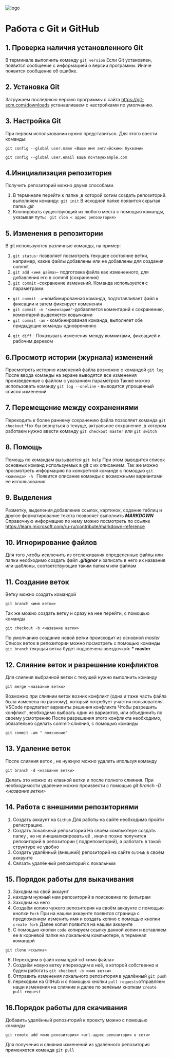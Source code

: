![logo](Git-logo-1788C.png)

# Работа с Git и GitHub

## 1. Проверка наличия установленного Git
В терминале выполнить команду `git version`
Если Git установлен, появится сообщение с информацией о версии программы. Иначе появится сообщение об ошибке.

## 2. Установка Git
Загружаем последнюю версию программы с сайта https://git-scm.com/downloads 
устанавливаем с настройками по умолчанию.

## 3. Настройка Git
При первом использовании нужно представиться. Для этого ввести команды:

 `git config --global user.name «Ваше имя английскими буквами»`

`git config --global user.email ваша почта@example.com` 


## 4.Инициализация репозитория
Получить репозиторий можно двумя способами.
1. В терминале перейти к папке ,в которой хотим создать репозиторий. выполняем команду: 
 ``` git init ```
 В исходной папке появится скрытая папка *.git*
 2. Клонировать существующий  из любого места с помощью команды, указывая путь: ``` git clon < адрес репозитория>```

## 5. Изменения в репозитории
 В git используются различные команды, на пример:
1. `git status`- позволяет посмотреть текущее состояние ветки, например, какие файлы добавлены или не добавлены для создания commit 
2. `git add <имя файла>`- подготовка файла как измененного, для добавления его в commit (сохранения)
3. `git commit` -сохранение изменений. Команда используется с параметрами:
 - `git commit -a`-комбинированная команда, подготавливает файл к фиксации и затем фиксирует изменения 
- `git commit -m "коментарий"`-добавляется коментарий к сохранению, коментарий выделяется ковычками 
- `git commit -am` - комбинированая команда, выполняет обе придыдущие команды одновременно
4. `git diff` - Показывать изменения между коммитами, фиксацией и рабочим деревом
## 6.Просмотр истории (журнала) изменений
Просмотреть историю изменений файла возможно с командой `git log` После ввода команды на экране выводятся все изменения произведенные с файлом с указанием параметров
Также можно использовать команду `git log --oneline` - выводится упрощенный список изменений
## 7. Перемещение между сохранениями
Переходить к более раннему сохранению файла позволяет команда `git checkout`
Что-бы вернуться в текуще, актуальное  сохранение ,в котором работаем нужно ввести команду `git checkout master` или `git switch`
## 8. Помощь 
Помощь по командам вызывается `git help`
При этом выводится список основных команд используемых в git с их описанием.
Так же можно просмотреть информацию по конкретной команде с помощью `git <команда> -h `
Появится описание команды с возможными вариантами ее использования
## 9. Выделения
Разметку, выделения,добавление ссылок, картинок, содание таблиц и другое форматирование текста позволяет выполнить ***MARKDOWN*** Справочную информацию по нему можно посмотреть по ссылке https://learn.microsoft.com/ru-ru/contribute/markdown-reference

## 10. Игнорирование файлов
Для того ,чтобы исключить из отслеживания определенные файлы или папки необходимо создать файл ***.gitignor*** и записать в него их названия или шаблоны, соответствующие таким папкам или файлам

## 11. Создание веток
 Ветку можно создать командой 
```
git branch <имя ветки>
```
Так же можно создать ветку и сразу на нее перейти, с помощью команды 
```
git checkout -b <название ветки>
```
По умолчанию создание новой ветки происходит из основной *master*
Список веток в репозитории можно посмотреть с помощью команды `git branch`
текущая ветка будет подсвечена звездочкой: **\* master**

## 12. Слияние веток и разрешение конфликтов
Для слияния выбранной ветки с текущей нужно выполнить команду
```
git merge <название ветки>
```
Возможно при слиянии веток возник конфликт (одна и таже часть файла была изменена по разному), который потребует участия пользователя.
VSCode предлагает варианты решения конфликта
Чтобы разрешить конфликт ,необходимо выбрать один из вариантов, или объединить по своему усмотрению
После разрешения этого конфликта необходимо, обязательно сделать commit-слияния, с помощью команды 
```
git commit -am " пояснение"
```

## 13. Удаление веток
После слияния веток , не нужную можно удалить ипользуя команду
```
git branch -d <название ветки>
```
Делать это можно из клавной ветки и после полного слияния.
При необходимости удаление можно произвести с помощью *git branch -D <название ветки>*

## 14. Работа с внешними репозиториями

1. Создать аккаунт на `GitHub`
Для работы на сайте необходимо пройти регистрацию.
2. Создать локальный репозиторий 
На своём компьютере создать папку , но не инициализировать её , иначе позже получится репозиторий в репозитории ( подрепозиторий), а работать в такой структуре не удобно
3. Создать удалённый (внешний) репозиторий на сайте `GitHub` в своём аккаунте
4. Связать удалённый репозиторий с локальным

## 15. Порядок работы для выкачивания
1. Заходим на свой аккаунт 
2. находим нужный нам репозиторий в поисковике по фильтрам
3. Заходим на него
4. Создаём копию чужого репозитория на своём аккаунте с помощью кнопки `Fork`
При на нашем аккаунте появится страница с предложением изменить имя и создать копию с помощью кнопки `create fork`
Далее копия появится на нашем  аккаунте
5. С помощью кнопки `code` копируем ссылку данной копии и вставляем ее в корневой папке на локальном компьютере, в терминал командой 
```
git clone <ссылка>
```
6. Переходим в файл командой`cd <имя файла>
7. Создаём новую ветку ипереходим в неё, в которой собственно и будем работать `git checkout -b <имя ветки>`
8. Отправить изменения локального репозитория в удалённый `git push`
9. переходим на GitHub и с помощью кнопки `pull requests`отправляем наши изменения на слияние и далее по зелёным кнопкам `create pull request`

## 16.Порядок работы для скачивания 

Добавить удалённый репозиторий к проекту можно с помощью команды
```
git remote add <имя репозитория> <url-адрес репозитория в сети>
```
Для получения и слияния изменений из удалённого репозитория применяется команда `git pull`
